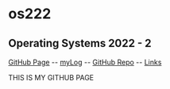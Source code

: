# os222
## Operating Systems 2022 - 2

[GitHub Page](https://kalooshfv.github.io/os222/) -- 
[myLog](https://kalooshfv.github.io/os222/TXT/mylog.txt) -- 
[GitHub Repo](https://github.com/kalooshfv/os222) -- 
[Links](https://kalooshfv.github.io/os222/LINKS/)

THIS IS MY GITHUB PAGE

